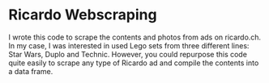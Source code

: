 # Ricardo Webscraping
I wrote this code to scrape the contents and photos from ads on ricardo.ch. In my case, I was interested in used Lego sets from three different lines: Star Wars, Duplo and Technic. However, you could repurpose this code quite easily to scrape any type of Ricardo ad and compile the contents into a data frame.

